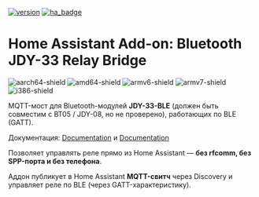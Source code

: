 [![version](https://img.shields.io/github/v/release/alexanderznamensky/hassio-addons)](https://github.com/alexanderznamensky/home-assistant-addons/releases)
[![ha_badge](https://img.shields.io/badge/Home%20Assistant-Add%20On-blue.svg)](https://www.home-assistant.io/)

# Home Assistant Add-on: Bluetooth JDY-33 Relay Bridge
[aarch64-shield]: https://img.shields.io/badge/aarch64-yes-green.svg
[amd64-shield]: https://img.shields.io/badge/amd64-yes-green.svg
[armv6-shield]: https://img.shields.io/badge/armv6-yes-green.svg
[armv7-shield]: https://img.shields.io/badge/armv7-yes-green.svg
[i386-shield]: https://img.shields.io/badge/i386-yes-green.svg
![aarch64-shield]
![amd64-shield]
![armv6-shield]
![armv7-shield]
![i386-shield]

MQTT-мост для Bluetooth-модулей **JDY-33-BLE** (должен быть совместим с BT05 / JDY-08, но не проверено), работающих по BLE (GATT).

Документация: [Documentation](https://github.com/alexanderznamensky/home-assistant-addons/blob/main/README.md)
и [Documentation](https://github.com/alexanderznamensky/home-assistant-addons/blob/main/bluetooth-jdy33-relay-bridge/README.md)

Позволяет управлять реле прямо из Home Assistant — **без rfcomm, без SPP-порта и без телефона**.

Аддон публикует в Home Assistant **MQTT-свитч** через Discovery и управляет реле по BLE (через GATT-характеристику).
